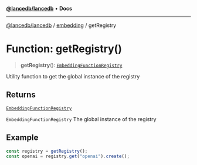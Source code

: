 [**@lancedb/lancedb**](../../../README.md) • **Docs**

***

[@lancedb/lancedb](../../../globals.md) / [embedding](../README.md) / getRegistry

# Function: getRegistry()

> **getRegistry**(): [`EmbeddingFunctionRegistry`](../classes/EmbeddingFunctionRegistry.md)

Utility function to get the global instance of the registry

## Returns

[`EmbeddingFunctionRegistry`](../classes/EmbeddingFunctionRegistry.md)

`EmbeddingFunctionRegistry` The global instance of the registry

## Example

```ts
const registry = getRegistry();
const openai = registry.get("openai").create();
